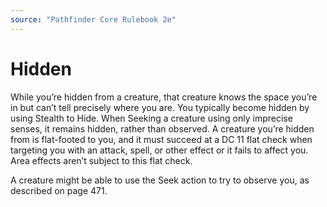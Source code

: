 ```yaml
---
source: "Pathfinder Core Rulebook 2e"
---
```

# Hidden

While you’re hidden from a creature, that creature knows the space you’re in but can’t tell precisely where you are. You typically become hidden by using Stealth to Hide. When Seeking a creature using only imprecise senses, it remains hidden, rather than observed. A creature you’re hidden from is flat-footed to you, and it must succeed at a DC 11 flat check when targeting you with an attack, spell, or other effect or it fails to affect you. Area effects aren’t subject to this flat check. 

A creature might be able to use the Seek action to try to observe you, as described on page 471. 